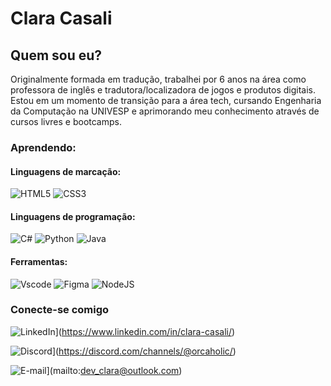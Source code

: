 # Clara Casali

## Quem sou eu?

Originalmente formada em tradução, trabalhei por 6 anos na área como professora de inglês e tradutora/localizadora de jogos e produtos digitais. Estou em um momento de transição para a área tech, cursando Engenharia da Computação na UNIVESP e aprimorando meu conhecimento através de cursos livres e bootcamps.

### Aprendendo:

#### Linguagens de marcação:

![HTML5](https://img.shields.io/badge/HTML5-E34F26?style=for-the-badge&logo=html5&logoColor=white)
![CSS3](https://img.shields.io/badge/CSS3-1572B6?style=for-the-badge&logo=css3&logoColor=white)

#### Linguagens de programação:

![C#](https://img.shields.io/badge/C%23-239120?style=for-the-badge&logo=c-sharp&logoColor=white) 
![Python](https://img.shields.io/badge/python-3670A0?style=for-the-badge&logo=python&logoColor=ffdd54)
![Java](https://img.shields.io/badge/java-%23ED8B00.svg?style=for-the-badge&logo=openjdk&logoColor=white)

#### Ferramentas:

![Vscode](https://img.shields.io/badge/Vscode-007ACC?style=for-the-badge&logo=visual-studio-code&logoColor=white) 
![Figma](https://img.shields.io/badge/Figma-696969?style=for-the-badge&logo=figma&logoColor=figma)
![NodeJS](https://img.shields.io/badge/node.js-6DA55F?style=for-the-badge&logo=node.js&logoColor=white)

### Conecte-se comigo

![LinkedIn](https://img.shields.io/badge/LinkedIn-0077B5?style=for-the-badge&logo=linkedin&logoColor=white)](https://www.linkedin.com/in/clara-casali/)

![Discord](https://img.shields.io/badge/Discord-7289DA?style=for-the-badge&logo=discord&logoColor=white)](https://discord.com/channels/@orcaholic/)

![E-mail](https://img.shields.io/badge/-Email-000?style=for-the-badge&logo=microsoft-outlook&logoColor=007BFF)](mailto:dev_clara@outlook.com)
